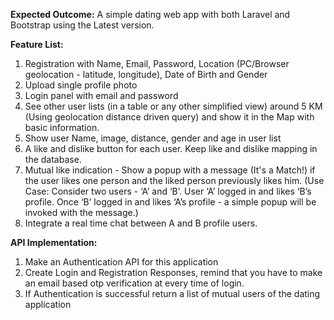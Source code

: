 **Expected Outcome:**
  A simple dating web app with both Laravel and Bootstrap using the Latest version.

**Feature List:**
1. Registration with Name, Email, Password, Location (PC/Browser geolocation -
latitude, longitude), Date of Birth and Gender
2. Upload single profile photo
3. Login panel with email and password
4. See other user lists (in a table or any other simplified view) around 5 KM (Using
geolocation distance driven query) and show it in the Map with basic information.
5. Show user Name, image, distance, gender and age in user list
6. A like and dislike button for each user. Keep like and dislike mapping in the database.
7. Mutual like indication - Show a popup with a message (It's a Match!) if the user likes one person
and the liked person previously likes him. (Use Case: Consider two users - ‘A’ and ‘B’. User ‘A’
logged in and likes ‘B’s profile. Once ‘B’ logged in and likes ‘A’s profile - a simple popup will
be invoked with the message.)
8. Integrate a real time chat between A and B profile users.

**API Implementation:**
1. Make an Authentication API for this application
2. Create Login and Registration Responses, remind that you have to make an email based otp
verification at every time of login.
3. If Authentication is successful return a list of mutual users of the dating application
